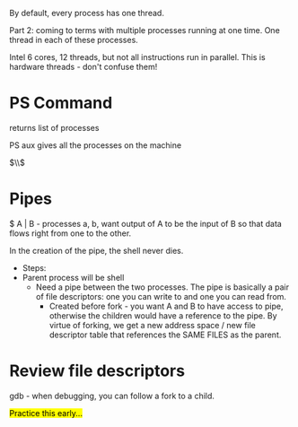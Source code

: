 By default, every process has one thread.

Part 2: coming to terms with multiple processes running at one time. One thread in each of these processes.

Intel 6 cores, 12 threads, but not all instructions run in parallel. This is hardware threads - don't confuse them! 

# PS Command
returns list of processes

PS aux gives all the processes on the machine

$\\$

# Pipes

$ A | B - processes a, b, want output of A to be the input of B so that data flows right from one to the other.

In the creation of the pipe, the shell never dies.

- Steps:
- Parent process will be shell
	- Need a pipe between the two processes. The pipe is basically a pair of file descriptors: one you can write to and one you can read from.
		- Created before fork - you want A and B to have access to pipe, otherwise the children would have a reference to the pipe. By virtue of forking, we get a new address space / new file descriptor table that references the SAME FILES as the parent.

# Review file descriptors


gdb - when debugging, you can follow a fork to a child.

<mark>Practice this early...</mark>